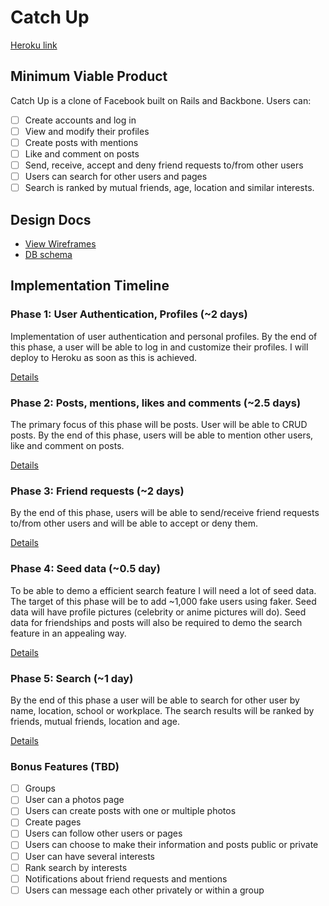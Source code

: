 # Catch Up

[Heroku link][heroku]

[heroku]: http://<pending>.herokuapp.com

## Minimum Viable Product
Catch Up is a clone of Facebook built on Rails and Backbone. Users can:

<!-- This is a Markdown checklist. Use it to keep track of your progress! -->

- [ ] Create accounts and log in
- [ ] View and modify their profiles
- [ ] Create posts with mentions
- [ ] Like and comment on posts
- [ ] Send, receive, accept and deny friend requests to/from other users
- [ ] Users can search for other users and pages
- [ ] Search is ranked by mutual friends, age, location and similar interests.

## Design Docs
* [View Wireframes][views]
* [DB schema][schema]

[views]: ./docs/views.md
[schema]: ./docs/schema.md

## Implementation Timeline

### Phase 1: User Authentication, Profiles (~2 days)
Implementation of user authentication and personal profiles. By the end of this
phase, a user will be able to log in and customize their profiles. I will deploy
to Heroku as soon as this is achieved.

[Details][phase-one]

### Phase 2: Posts, mentions, likes and comments (~2.5 days)
The primary focus of this phase will be posts. User will be able to CRUD posts.
By the end of this phase, users will be able to mention other users, like and
comment on posts.

[Details][phase-two]

### Phase 3: Friend requests (~2 days)
By the end of this phase, users will be able to send/receive friend requests
to/from other users and will be able to accept or deny them.

[Details][phase-three]

### Phase 4: Seed data (~0.5 day)
To be able to demo a efficient search feature I will need a lot of seed data.
The target of this phase will be to add ~1,000 fake users using faker. Seed data
will have profile pictures (celebrity or anime pictures will do). Seed data
for friendships and posts will also be required to demo the search feature in an
appealing way.

[Details][phase-four]

### Phase 5: Search (~1 day)
By the end of this phase a user will be able to search for other user by name,
location, school or workplace. The search results will be ranked by friends,
mutual friends, location and age.

[Details][phase-five]

### Bonus Features (TBD)
- [ ] Groups
- [ ] User can a photos page
- [ ] Users can create posts with one or multiple photos
- [ ] Create pages
- [ ] Users can follow other users or pages
- [ ] Users can choose to make their information and posts public or private
- [ ] User can have several interests
- [ ] Rank search by interests
- [ ] Notifications about friend requests and mentions
- [ ] Users can message each other privately or within a group

[phase-one]: ./docs/phases/phase1.md
[phase-two]: ./docs/phases/phase2.md
[phase-three]: ./docs/phases/phase3.md
[phase-four]: ./docs/phases/phase4.md
[phase-five]: ./docs/phases/phase5.md
